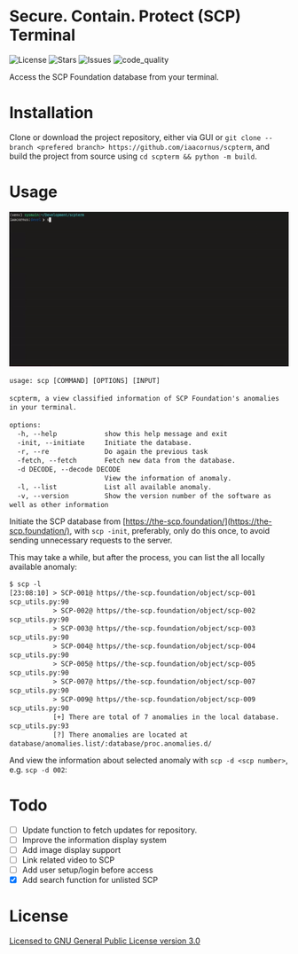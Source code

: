 # Secure. Contain. Protect (SCP) Terminal

![[License](https://img.shields.io/github/license/iaacornus/scpterm)](https://img.shields.io/github/license/iaacornus/scpterm)
![[Stars](https://img.shields.io/github/stars/iaacornus/scpterm)](https://img.shields.io/github/stars/iaacornus/scpterm)
![[Issues](https://img.shields.io/github/issues/iaacornus/scpterm)](https://img.shields.io/github/issues/iaacornus/scpterm)
![[code_quality](https://api.codiga.io/project/33613/score/svg)](https://api.codiga.io/project/33613/score/svg)

Access the SCP Foundation database from your terminal.

# Installation

Clone or download the project repository, either via GUI or `git clone --branch <prefered branch> https://github.com/iaacornus/scpterm`, and build the project from source using `cd scpterm && python -m build`.

# Usage

[![sample_1](samples/sample_1.gif)](samples/sample_1.gif)

```
usage: scp [COMMAND] [OPTIONS] [INPUT]

scpterm, a view classified information of SCP Foundation's anomalies in your terminal.

options:
  -h, --help            show this help message and exit
  -init, --initiate     Initiate the database.
  -r, --re              Do again the previous task
  -fetch, --fetch       Fetch new data from the database.
  -d DECODE, --decode DECODE
                        View the information of anomaly.
  -l, --list            List all available anomaly.
  -v, --version         Show the version number of the software as well as other information
```

Initiate the SCP database from [https://the-scp.foundation/](https://the-scp.foundation/), with `scp -init`, preferably, only do this once, to avoid sending unnecessary requests to the server.

This may take a while, but after the process, you can list the all locally available anomaly:

```
$ scp -l
[23:08:10] > SCP-001@ https//the-scp.foundation/object/scp-001                                                          scp_utils.py:90
           > SCP-002@ https//the-scp.foundation/object/scp-002                                                          scp_utils.py:90
           > SCP-003@ https//the-scp.foundation/object/scp-003                                                          scp_utils.py:90
           > SCP-004@ https//the-scp.foundation/object/scp-004                                                          scp_utils.py:90
           > SCP-005@ https//the-scp.foundation/object/scp-005                                                          scp_utils.py:90
           > SCP-007@ https//the-scp.foundation/object/scp-007                                                          scp_utils.py:90
           > SCP-009@ https//the-scp.foundation/object/scp-009                                                          scp_utils.py:90
           [+] There are total of 7 anomalies in the local database.                                                    scp_utils.py:93
           [?] There anomalies are located at database/anomalies.list/:database/proc.anomalies.d/

```

And view the information about selected anomaly with `scp -d <scp number>`, e.g. `scp -d 002`:

# Todo

- [ ] Update function to fetch updates for repository.
- [ ] Improve the information display system
- [ ] Add image display support
- [ ] Link related video to SCP
- [ ] Add user setup/login before access
- [X] Add search function for unlisted SCP

# License

[Licensed to GNU General Public License version 3.0](LICENSE)

